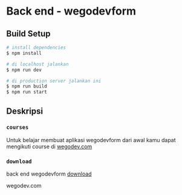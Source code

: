 # Back end - wegodevform

## Build Setup

```bash
# install dependencies
$ npm install

# di localhost jalankan
$ npm run dev

# di production server jalankan ini
$ npm run build
$ npm run start
```

## Deskripsi

### `courses`

Untuk belajar membuat aplikasi wegodevform dari awal kamu dapat mengikuti course di [wegodev.com](https://wegodev.com) 

### `download`

back end wegodevform [download](https://github.com/wegodev-indonesia/wegodevform-back-end)

wegodev.com